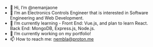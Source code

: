 - 👋 Hi, I’m @nemanjaone
- 👀 I’m an Electronics Controls Engineer that is interested in Software Engineering and Web Development.
- 🌱 I’m currently learning - Front End: Vue.js, and plan to learn React. Back End: MongoDB, Express.js, Node.js. 
- 💞️ I’m currently working on my portfolio! 
- 📫 How to reach me: nembla@proton.me

<!---
nemanjaone/nemanjaone is a ✨ special ✨ repository because its `README.md` (this file) appears on your GitHub profile.
You can click the Preview link to take a look at your changes.
--->
